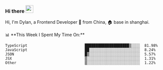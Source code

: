 ### Hi there <img src="https://media.giphy.com/media/hvRJCLFzcasrR4ia7z/giphy.gif" width="25px">

<!-- ![visitors](https://visitor-badge.glitch.me/badge?page_id=dislfyer.dislfyer) --!>

Hi, I'm Dylan, a Frontend Developer 🚀 from China, 🏠 base in shanghai.
<br/>
<br/>

📊 **This Week I Spent My Time On:**


<!--START_SECTION:waka-->

```text
TypeScript                          ████████████████████▒░░░░  81.98%
JavaScript                          ██░░░░░░░░░░░░░░░░░░░░░░░  8.24%
JSON                                █▒░░░░░░░░░░░░░░░░░░░░░░░  5.57%
JSX                                 ▒░░░░░░░░░░░░░░░░░░░░░░░░  1.31%
Other                               ▒░░░░░░░░░░░░░░░░░░░░░░░░  1.22%
```

<!--END_SECTION:waka-->

<!--
**About Me:**
 -->
